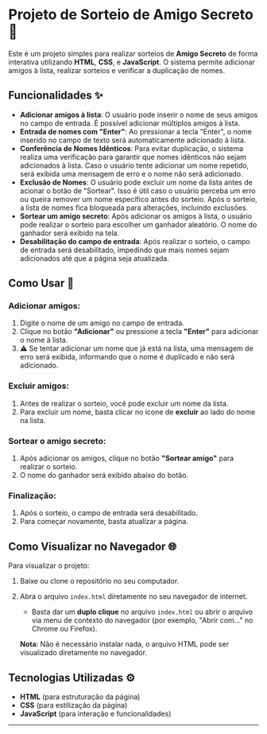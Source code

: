# Projeto de Sorteio de Amigo Secreto 🎁

Este é um projeto simples para realizar sorteios de **Amigo Secreto** de forma interativa utilizando **HTML**, **CSS**, e **JavaScript**. O sistema permite adicionar amigos à lista, realizar sorteios e verificar a duplicação de nomes.

## Funcionalidades ✨

- **Adicionar amigos à lista**: O usuário pode inserir o nome de seus amigos no campo de entrada. É possível adicionar múltiplos amigos à lista.
- **Entrada de nomes com "Enter"**: Ao pressionar a tecla "Enter", o nome inserido no campo de texto será automaticamente adicionado à lista.
- **Conferência de Nomes Idênticos**: Para evitar duplicação, o sistema realiza uma verificação para garantir que nomes idênticos não sejam adicionados à lista. Caso o usuário tente adicionar um nome repetido, será exibida uma mensagem de erro e o nome não será adicionado.
- **Exclusão de Nomes**: O usuário pode excluir um nome da lista antes de acionar o botão de "Sortear". Isso é útil caso o usuário perceba um erro ou queira remover um nome específico antes do sorteio. Após o sorteio, a lista de nomes fica bloqueada para alterações, incluindo exclusões.
- **Sortear um amigo secreto**: Após adicionar os amigos à lista, o usuário pode realizar o sorteio para escolher um ganhador aleatório. O nome do ganhador será exibido na tela.
- **Desabilitação do campo de entrada**: Após realizar o sorteio, o campo de entrada será desabilitado, impedindo que mais nomes sejam adicionados até que a página seja atualizada.

## Como Usar 📝

### Adicionar amigos:

1. Digite o nome de um amigo no campo de entrada.
2. Clique no botão **"Adicionar"** ou pressione a tecla **"Enter"** para adicionar o nome à lista.
3. ⚠️ Se tentar adicionar um nome que já está na lista, uma mensagem de erro será exibida, informando que o nome é duplicado e não será adicionado.

### Excluir amigos:

1. Antes de realizar o sorteio, você pode excluir um nome da lista.
2. Para excluir um nome, basta clicar no ícone de **excluir** ao lado do nome na lista.

### Sortear o amigo secreto:

1. Após adicionar os amigos, clique no botão **"Sortear amigo"** para realizar o sorteio.
2. O nome do ganhador será exibido abaixo do botão.

### Finalização:

1. Após o sorteio, o campo de entrada será desabilitado.
2. Para começar novamente, basta atualizar a página.

## Como Visualizar no Navegador 🌐

Para visualizar o projeto:

1. Baixe ou clone o repositório no seu computador.
2. Abra o arquivo `index.html` diretamente no seu navegador de internet.
   - Basta dar um **duplo clique** no arquivo `index.html` ou abrir o arquivo via menu de contexto do navegador (por exemplo, "Abrir com..." no Chrome ou Firefox).
   
   **Nota**: Não é necessário instalar nada, o arquivo HTML pode ser visualizado diretamente no navegador.

## Tecnologias Utilizadas ⚙️

- **HTML** (para estruturação da página)
- **CSS** (para estilização da página)
- **JavaScript** (para interação e funcionalidades)

---

